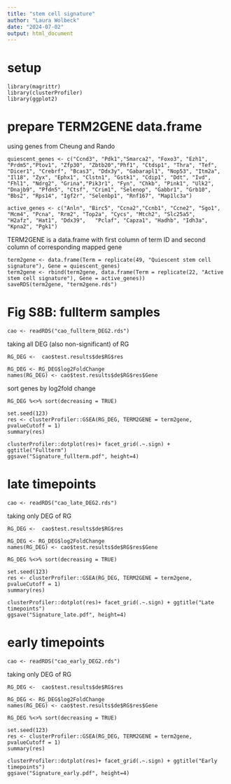 ```yaml
---
title: "stem cell signature"
author: "Laura Wolbeck"
date: "2024-07-02"
output: html_document
---
```

# setup
```{r}
library(magrittr)
library(clusterProfiler)
library(ggplot2)
```
# prepare TERM2GENE data.frame
using genes from Cheung and Rando 
```{r}
quiescent_genes <- c("Ccnd3", "Pdk1","Smarca2", "Foxo3", "Ezh1", "Prdm5","Ptov1", "Zfp30", "Zbtb20","Phf1", "Ctdsp1", "Thra", "Tef", "Dicer1", "Crebrf", "Bcas3", "Ddx3y", "Gabarapl1", "Nop53", "Itm2a", "Il18", "Zyx", "Ephx1", "Clstn1", "Gstk1", "Cdip1", "Ddt", "Ivd", "Fhl1", "Ndrg2", "Grina","Pik3r1", "Fyn", "Chkb", "Pink1", "Ulk2", "Dnajb9", "Pfdn5", "Ctsf", "Crim1", "Selenop", "Gabbr1", "Grb10", "Bbs2", "Rps14", "Igf2r", "Selenbp1", "Rnf167", "Map1lc3a")
```

```{r}
active_genes <- c("Anln", "Birc5", "Ccna2","Ccnb1", "Ccne2", "Sgo1", "Mcm4", "Pcna", "Rrm2", "Top2a", "Cycs", "Mtch2", "Slc25a5", 	"H2afz", "Hat1", "Ddx39", 	"Pclaf", "Capza1", "Hadhb", "Idh3a", "Kpna2", "Pgk1")
```


TERM2GENE is a data.frame with first column of term ID and second column of corresponding mapped gene
```{r}
term2gene <- data.frame(Term = replicate(49, "Quiescent stem cell signature"), Gene = quiescent_genes)
term2gene <- rbind(term2gene, data.frame(Term = replicate(22, "Active stem cell signature"), Gene = active_genes))
saveRDS(term2gene, "term2gene.rds")
```

# Fig S8B: fullterm samples
```{r}
cao <- readRDS("cao_fullterm_DEG2.rds")
```

taking all DEG (also non-significant) of RG
```{r}
RG_DEG <-  cao$test.results$de$RG$res
```

```{r}
RG_DEG <- RG_DEG$log2FoldChange
names(RG_DEG) <- cao$test.results$de$RG$res$Gene
```

sort genes by log2fold change
```{r}
RG_DEG %<>% sort(decreasing = TRUE)
```
```{r}
set.seed(123)
res <- clusterProfiler::GSEA(RG_DEG, TERM2GENE = term2gene, pvalueCutoff = 1)
summary(res)
```
```{r}
clusterProfiler::dotplot(res)+ facet_grid(.~.sign) + ggtitle("Fullterm")
ggsave("Signature_fullterm.pdf", height=4)
```

# late timepoints
```{r}
cao <- readRDS("cao_late_DEG2.rds")
```
taking only DEG of RG
```{r}
RG_DEG <-  cao$test.results$de$RG$res
```

```{r}
RG_DEG <- RG_DEG$log2FoldChange
names(RG_DEG) <- cao$test.results$de$RG$res$Gene
```

```{r}
RG_DEG %<>% sort(decreasing = TRUE)
```
```{r}
set.seed(123)
res <- clusterProfiler::GSEA(RG_DEG, TERM2GENE = term2gene, pvalueCutoff = 1)
summary(res)
```

```{r}
clusterProfiler::dotplot(res)+ facet_grid(.~.sign) + ggtitle("Late timepoints")
ggsave("Signature_late.pdf", height=4)
```

# early timepoints
```{r}
cao <- readRDS("cao_early_DEG2.rds")
```
taking only DEG of RG
```{r}
RG_DEG <-  cao$test.results$de$RG$res
```

```{r}
RG_DEG <- RG_DEG$log2FoldChange
names(RG_DEG) <- cao$test.results$de$RG$res$Gene
```

```{r}
RG_DEG %<>% sort(decreasing = TRUE)
```
```{r}
set.seed(123)
res <- clusterProfiler::GSEA(RG_DEG, TERM2GENE = term2gene, pvalueCutoff = 1)
summary(res)
```

```{r}
clusterProfiler::dotplot(res)+ facet_grid(.~.sign) + ggtitle("Early timepoints")
ggsave("Signature_early.pdf", height=4)
```
